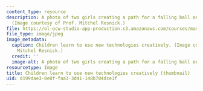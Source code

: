 ```yaml
---
content_type: resource
description: A photo of two girls creating a path for a falling ball on a peg board.
  (Image courtesy of Prof. Mitchel Resnick.)
file: https://ol-ocw-studio-app-production.s3.amazonaws.com/courses/mas-712-how-to-learn-almost-anything-spring-2001/d199dae30e8ffaa33d41148b704dce1f_mas-712s01-th.jpg
file_type: image/jpeg
image_metadata:
  caption: Children learn to use new technologies creatively. (Image courtesy of Prof.
    Mitchel Resnick.)
  credit: ''
  image-alt: A photo of two girls creating a path for a falling ball on a peg board.
resourcetype: Image
title: Children learn to use new technologies creatively (thumbnail)
uid: d199dae3-0e8f-faa3-3d41-148b704dce1f
---
```

